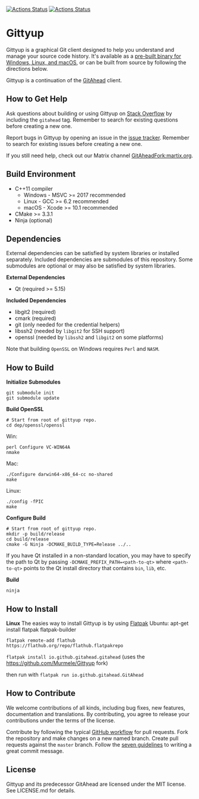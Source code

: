 [![Actions Status](https://github.com/Murmele/gitahead/workflows/GitAhead%20%28master%29/badge.svg)](https://github.com/Murmele/gitahead/actions) [![Actions Status](https://github.com/Murmele/gitahead/workflows/GitAhead%20%28stage%29/badge.svg)](https://github.com/Murmele/gitahead/actions)


Gittyup
==================================

Gittyup is a graphical Git client designed to help you understand
and manage your source code history. It's available as a [pre-built
binary for Windows, Linux, and macOS](https://gitahead.github.io/gitahead.com/), or can be built from source by
following the directions below.

Gittyup is a continuation of the [GitAhead](https://github.com/gitahead/gitahead) client.

How to Get Help
---------------

Ask questions about building or using Gittyup on
[Stack Overflow](http://stackoverflow.com/questions/tagged/gitahead) by
including the `gitahead` tag. Remember to search for existing questions
before creating a new one.

Report bugs in Gittyup by opening an issue in the
[issue tracker](https://github.com/Murmele/gitahead/issues).
Remember to search for existing issues before creating a new one.

If you still need help, check out our Matrix channel
[GitAheadFork:martix.org](https://matrix.to/#/#Gittyup:matrix.org).

Build Environment
-----------------

* C++11 compiler
  * Windows - MSVC >= 2017 recommended
  * Linux - GCC >= 6.2 recommended
  * macOS - Xcode >= 10.1 recommended
* CMake >= 3.3.1
* Ninja (optional)

Dependencies
------------

External dependencies can be satisfied by system libraries or installed
separately. Included dependencies are submodules of this repository. Some
submodules are optional or may also be satisfied by system libraries.

**External Dependencies**

* Qt (required >= 5.15)

**Included Dependencies**

* libgit2 (required)
* cmark (required)
* git (only needed for the credential helpers)
* libssh2 (needed by `libgit2` for SSH support)
* openssl (needed by `libssh2` and `libgit2` on some platforms)

Note that building `OpenSSL` on Windows requires `Perl` and `NASM`.

How to Build
------------

**Initialize Submodules**

    git submodule init
    git submodule update

**Build OpenSSL**

    # Start from root of gittyup repo.
    cd dep/openssl/openssl

Win:

    perl Configure VC-WIN64A
    nmake

Mac:

    ./Configure darwin64-x86_64-cc no-shared
    make

Linux:

    ./config -fPIC
    make

**Configure Build**

    # Start from root of gittyup repo.
    mkdir -p build/release
    cd build/release
    cmake -G Ninja -DCMAKE_BUILD_TYPE=Release ../..

If you have Qt installed in a non-standard location, you may have to
specify the path to Qt by passing `-DCMAKE_PREFIX_PATH=<path-to-qt>`
where `<path-to-qt>` points to the Qt install directory that contains
`bin`, `lib`, etc.

**Build**

    ninja

How to Install
-----------------
**Linux**
The easies way to install Gittyup is by using [Flatpak](https://www.flatpak.org/)
Ubuntu: apt-get install flatpak flatpak-builder

`flatpak remote-add flathub https://flathub.org/repo/flathub.flatpakrepo`

`flatpak install io.github.gitahead.gitahead` (uses the https://github.com/Murmele/Gittyup fork)

then run with `flatpak run io.github.gitahead.GitAhead`


How to Contribute
-----------------

We welcome contributions of all kinds, including bug fixes, new features,
documentation and translations. By contributing, you agree to release
your contributions under the terms of the license.

Contribute by following the typical
[GitHub workflow](https://guides.github.com/introduction/flow/index.html)
for pull requests. Fork the repository and make changes on a new named
branch. Create pull requests against the `master` branch. Follow the
[seven guidelines](https://chris.beams.io/posts/git-commit/) to writing a
great commit message.

License
-------

Gittyup and its predecessor GitAhead are licensed under the MIT license. See LICENSE.md for details.
